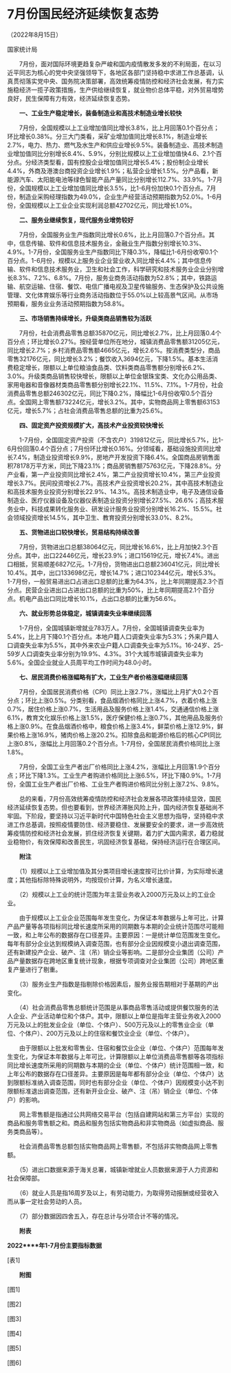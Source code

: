 # 7月份国民经济延续恢复态势

（2022年8月15日）

国家统计局

　　7月份，面对国际环境更趋复杂严峻和国内疫情散发多发的不利局面，在以习近平同志为核心的党中央坚强领导下，各地区各部门坚持稳中求进工作总基调，认真贯彻落实党中央、国务院决策部署，高效统筹疫情防控和经济社会发展，有力实施稳经济一揽子政策措施，生产供给继续恢复，就业物价总体平稳，对外贸易增势良好，民生保障有力有效，经济延续恢复态势。

　　**一、工业生产稳定增长，装备制造业和高技术制造业增长较快**

　　7月份，全国规模以上工业增加值同比增长3.8%，比上月回落0.1个百分点；环比增长0.38%。分三大门类看，采矿业增加值同比增长8.1%，制造业增长2.7%，电力、热力、燃气及水生产和供应业增长9.5%。装备制造业、高技术制造业增加值同比分别增长8.4%、5.9%，分别比规模以上工业增加值快4.6、2.1个百分点。分经济类型看，国有控股企业增加值同比增长5.4%；股份制企业增长4.4%，外商及港澳台商投资企业增长1.9%；私营企业增长1.5%。分产品看，新能源汽车、太阳能电池等绿色智能产品产量同比分别增长112.7%、33.9%。1-7月份，全国规模以上工业增加值同比增长3.5%，比1-6月份加快0.1个百分点。7月份，制造业采购经理指数为49.0%，企业生产经营活动预期指数为52.0%。1-6月份，全国规模以上工业企业实现利润总额42702亿元，同比增长1.0%。

　　**二、服务业继续恢复，现代服务业增势较好**

　　7月份，全国服务业生产指数同比增长0.6%，比上月回落0.7个百分点。其中，信息传输、软件和信息技术服务业，金融业生产指数分别增长10.3%、4.9%。1-7月份，全国服务业生产指数同比下降0.3%，降幅比1-6月份收窄0.1个百分点。1-6月份，规模以上服务业企业营业收入同比增长4.4%；其中信息传输、软件和信息技术服务业，卫生和社会工作，科学研究和技术服务业企业分别增长8.3%、7.2%、6.8%。7月份，服务业商务活动指数为52.8%；其中，铁路运输、航空运输、住宿、餐饮、电信广播电视及卫星传输服务、生态保护及公共设施管理、文化体育娱乐等行业商务活动指数位于55.0%以上较高景气区间。从市场预期看，服务业业务活动预期指数为58.8%。

　　**三、市场销售持续增长，升级类商品销售较为活跃**

　　7月份，社会消费品零售总额35870亿元，同比增长2.7%，比上月回落0.4个百分点；环比增长0.27%。按经营单位所在地分，城镇消费品零售额31205亿元，同比增长2.7%；乡村消费品零售额4665亿元，增长2.6%。按消费类型分，商品零售32176亿元，同比增长3.2%；餐饮收入3694亿元，下降1.5%。基本生活消费稳定增长，限额以上单位粮油食品类、饮料类商品零售额分别增长6.2%、3.0%。升级类商品销售较快增长，限额以上单位金银珠宝类、文化办公用品类、家用电器和音像器材类商品零售额分别增长22.1%、11.5%、7.1%。1-7月份，社会消费品零售总额246302亿元，同比下降0.2%，降幅比1-6月份收窄0.5个百分点。全国网上零售额73224亿元，增长3.2%。其中，实物商品网上零售额63153亿元，增长5.7%；占社会消费品零售总额的比重为25.6%。

　　**四、固定资产投资规模扩大，高技术产业投资较快增长**

　　1-7月份，全国固定资产投资（不含农户）319812亿元，同比增长5.7%，比1-6月份回落0.4个百分点；7月份环比增长0.16%。分领域看，基础设施投资同比增长7.4%，制造业投资增长9.9%，房地产开发投资下降6.4%。全国商品房销售面积78178万平方米，同比下降23.1%；商品房销售额75763亿元，下降28.8%。分产业看，第一产业投资同比增长2.4%，第二产业投资增长10.4%，第三产业投资增长3.7%。民间投资增长2.7%。高技术产业投资增长20.2%，其中高技术制造业和高技术服务业投资分别增长22.9%、14.3%。高技术制造业中，电子及通信设备制造业、医疗仪器设备及仪器仪表制造业投资分别增长27.5%、26.6%；高技术服务业中，科技成果转化服务业、研发设计服务业投资分别增长16.2%、15.5%。社会领域投资增长14.5%，其中卫生、教育投资分别增长33.0%、8.2%。

　　**五、货物进出口较快增长，贸易结构持续改善**

　　7月份，货物进出口总额38064亿元，同比增长16.6%，比上月加快2.3个百分点。其中，出口22446亿元，增长23.9%；进口15619亿元，增长7.4%。进出口相抵，贸易顺差6827亿元。1-7月份，货物进出口总额236041亿元，同比增长10.4%。其中，出口133698亿元，增长14.7%；进口102344亿元，增长5.3%。1-7月份，一般贸易进出口占进出口总额的比重为64.3%，比上年同期提高2.3个百分点。民营企业进出口占进出口总额的比重为50%，比上年同期提高2.1个百分点。机电产品出口同比增长10.1%，占出口总额的比重为56.6%。

　　**六、就业形势总体稳定，城镇调查失业率继续回落**

　　1-7月份，全国城镇新增就业783万人。7月份，全国城镇调查失业率为5.4%，比上月下降0.1个百分点。本地户籍人口调查失业率为5.3%；外来户籍人口调查失业率为5.5%，其中外来农业户籍人口调查失业率为5.1%。16-24岁、25-59岁人口调查失业率分别为19.9%、4.3%。31个大城市城镇调查失业率为5.6%。全国企业就业人员周平均工作时间为48.0小时。

　　**七、居民消费价格涨幅略有扩大，工业生产者价格涨幅继续回落**

　　7月份，全国居民消费价格（CPI）同比上涨2.7%，涨幅比上月扩大0.2个百分点；环比上涨0.5%。分类别看，食品烟酒价格同比上涨4.7%，衣着价格上涨0.7%，居住价格上涨0.7%，生活用品及服务价格上涨1.4%，交通通信价格上涨6.1%，教育文化娱乐价格上涨1.5%，医疗保健价格上涨0.7%，其他用品及服务价格上涨0.9%。在食品烟酒价格中，粮食价格上涨3.4%，鲜菜价格上涨12.9%，鲜果价格上涨16.9%，猪肉价格上涨20.2%。扣除食品和能源价格后的核心CPI同比上涨0.8%，涨幅比上月回落0.2个百分点。1-7月份，全国居民消费价格同比上涨1.8%。

　　7月份，全国工业生产者出厂价格同比上涨4.2%，涨幅比上月回落1.9个百分点；环比下降1.3%。工业生产者购进价格同比上涨6.5%，环比下降0.9%。1-7月份，全国工业生产者出厂价格、工业生产者购进价格同比分别上涨7.2%、9.8%。

　　总的来看，7月份高效统筹疫情防控和经济社会发展各项政策持续显效，国民经济延续恢复态势。但也要看到，世界经济滞胀风险上升，国内经济恢复基础尚不牢固。下阶段，要坚持以习近平新时代中国特色社会主义思想为指导，坚持稳中求进工作总基调，按照疫情要防住、经济要稳住、发展要安全的要求，进一步高效统筹疫情防控和经济社会发展，抓住经济恢复关键期，着力扩大国内需求，着力稳就业稳物价，有效保障和改善民生，巩固经济恢复基础，保持经济运行在合理区间。

　　**附注**

　　（1）规模以上工业增加值及其分类项目增长速度按可比价计算，为实际增长速度；其他指标除特殊说明外，均按现价计算，为名义增长速度。

　　（2）规模以上工业的统计范围为年主营业务收入2000万元及以上的工业企业。

　　由于规模以上工业企业范围每年发生变化，为保证本年数据与上年可比，计算产品产量等各项指标同比增长速度所采用的同期数与本期的企业统计范围尽可能相一致，和上年公布的数据存在口径差异。主要原因：一是统计单位范围发生变化。每年有部分企业达到规模纳入调查范围，也有部分企业因规模变小退出调查范围，还有新建投产企业、破产、注（吊）销企业等影响。二是部分企业集团（公司）产品产量数据存在跨地区重复统计现象，根据专项调查对企业集团（公司）跨地区重复产量进行了剔重。

　　（3）服务业生产指数是指剔除价格因素后，服务业报告期相对于基期的产出变化。

　　（4）社会消费品零售总额统计范围是从事商品零售活动或提供餐饮服务的法人企业、产业活动单位和个体户。其中，限额以上单位是指年主营业务收入2000万元及以上的批发业企业（单位、个体户）、500万元及以上的零售业企业（单位、个体户）、200万元及以上的住宿和餐饮业企业（单位、个体户）。

　　由于限额以上批发和零售业、住宿和餐饮业企业（单位、个体户）范围每年发生变化，为保证本年数据与上年可比，计算限额以上单位消费品零售额等各项指标同比增长速度所采用的同期数与本期的企业（单位、个体户）统计范围相一致，和上年公布的数据存在口径差异。主要原因是每年都有部分企业（单位、个体户）达到限额标准纳入调查范围，同时也有部分企业（单位、个体户）因规模变小达不到限额标准退出调查范围，还有新开业企业、破产、注（吊）销企业（单位、个体户）的影响。

　　网上零售额是指通过公共网络交易平台（包括自建网站和第三方平台）实现的商品和服务零售额之和。商品和服务包括实物商品和非实物商品（如虚拟商品、服务类商品等）。

　　社会消费品零售总额包括实物商品网上零售额，不包括非实物商品网上零售额。

　　（5）进出口数据来源于海关总署，城镇新增就业人员数据来源于人力资源和社会保障部。

　　（6）就业人员是指16周岁及以上，有劳动能力，为取得劳动报酬或经营收入而从事一定社会劳动的人员。

　　（7）部分数据因四舍五入，存在总计与分项合计不等的情况。

　　**附表**

**2022****年1-7月份主要指标数据**

\[表1\]

　　**附图**

\[图1\]

\[图2\]

\[图3\]

\[图4\]

\[图5\]

\[图6\]
